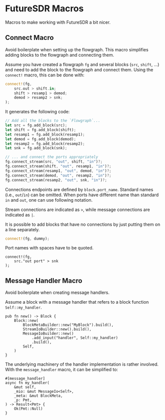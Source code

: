 FutureSDR Macros
================

Macros to make working with FutureSDR a bit nicer.

## Connect Macro

Avoid boilerplate when setting up the flowgraph. This macro simplifies adding
blocks to the flowgraph and connecting them.

Assume you have created a flowgraph `fg` and several blocks (`src`, `shift`, ...) and need to add the block to the flowgraph and connect them. Using the `connect!` macro, this can be done with:

```rust
connect!(fg,
    src.out > shift.in;
    shift > resamp1 > demod;
    demod > resamp2 > snk;
);
```

It generates the following code:

```rust
// Add all the blocks to the `Flowgraph`...
let src = fg.add_block(src);
let shift = fg.add_block(shift);
let resamp1 = fg.add_block(resamp1);
let demod = fg.add_block(demod);
let resamp2 = fg.add_block(resamp2);
let snk = fg.add_block(snk);

// ... and connect the ports appropriately
fg.connect_stream(src, "out", shift, "in")?;
fg.connect_stream(shift, "out", resamp1, "in")?;
fg.connect_stream(resamp1, "out", demod, "in")?;
fg.connect_stream(demod, "out", resamp2, "in")?;
fg.connect_stream(resamp2, "out", snk, "in")?;
```

Connections endpoints are defined by `block.port_name`. Standard names (i.e.,
`out`/`in`) can be omitted. When ports have different name than standard `in`
and `out`, one can use following notation.

Stream connections are indicated as `>`, while message connections are indicated as `|`.

It is possible to add blocks that have no connections by just putting them on a line separately.

``` rust
connect!(fg, dummy);
```

Port names with spaces have to be quoted.

```ignore
connect!(fg,
    src."out port" > snk
);
```

## Message Handler Macro

Avoid boilerplate when creating message handlers.

Assume a block with a message handler that refers to a block function
`Self::my_handler`.

```ignore
pub fn new() -> Block {
    Block::new(
        BlockMetaBuilder::new("MyBlock").build(),
        StreamIoBuilder::new().build(),
        MessageIoBuilder::new()
            .add_input("handler", Self::my_handler)
            .build(),
        Self,
    )
}
```

The underlying machinery of the handler implementation is rather involved.
With the `message_handler` macro, it can be simplified to:

```ignore
#[message_handler]
async fn my_handler(
    &mut self,
    _mio: &mut MessageIo<Self>,
    _meta: &mut BlockMeta,
    _p: Pmt,
) -> Result<Pmt> {
    Ok(Pmt::Null)
}
```
